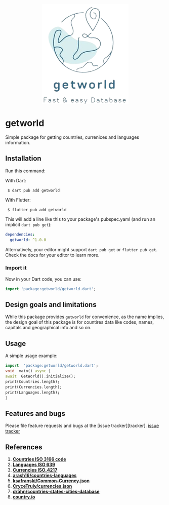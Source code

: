 <p align="center">
  <img src="https://github.com/AmremadDev/getworld/blob/master/logo/logo.png?raw=true" alt="Sublime's custom image"/>
</p>

# getworld
Simple package for getting countries, currenices and languages information.

## Installation

Run this command:

With Dart:
```shell
 $ dart pub add getworld
```
With Flutter:
```shell
 $ flutter pub add getworld
```
This will add a line like this to your package's pubspec.yaml (and run an implicit  `dart pub get`):
```yaml
dependencies:
  getworld: ^1.0.0
```
Alternatively, your editor might support  `dart pub get`  or  `flutter pub get`. Check the docs for your editor to learn more.
### Import it
Now in your Dart code, you can use:
```dart
import 'package:getworld/getworld.dart';
```

## Design goals and limitations
While this package provides `getworld` for convenience, as the name implies, the design goal of this package
is for countires data like codes, names, capitals and geographical info and so on.

 
## Usage
A simple usage example:

```dart
import  'package:getworld/getworld.dart';
void  main() async {
await  GetWorld().initialize();
print(Countries.length);
print(Currencies.length);
print(Languages.length);
}
```
## Features and bugs
Please file feature requests and bugs at the [issue tracker][tracker].
[issue tracker](https://github.com/AmremadDev/getworld/issues)


## References

 1. [**Countries ISO 3166 code**](https://en.wikipedia.org/wiki/List_of_ISO_3166_country_codes)
 2. [**Languages ISO 639**](https://en.wikipedia.org/wiki/List_of_ISO_639-1_codes)
 3. [**Currencies ISO_4217**](https://en.wikipedia.org/wiki/ISO_4217)
 4. [**arash16/countries-languages**](https://github.com/arash16/countries-languages/tree/master/lib)
 5.  [**ksafranski/Common-Currency.json**](https://gist.github.com/ksafranski/2973986)
 6. [**CryceTruly/currencies.json**](https://gist.github.com/CryceTruly/3ebce5ed665e027c132de1706a3db990)
 7. [**dr5hn/countries-states-cities-database**](https://github.com/dr5hn/countries-states-cities-database)
 8. [**country.io**](http://country.io/)
